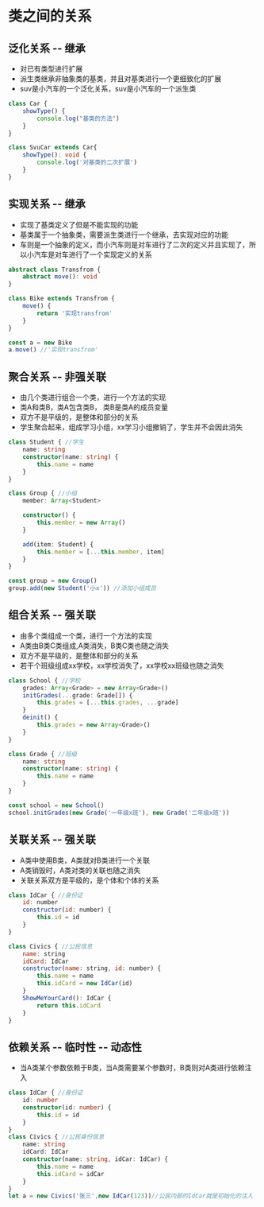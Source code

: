 # 类之间的关系

## 泛化关系 -- 继承

* 对已有类型进行扩展
* 派生类继承非抽象类的基类，并且对基类进行一个更细致化的扩展
* suv是小汽车的一个泛化关系，suv是小汽车的一个派生类

```typescript
class Car {
    showType() {
        console.log("基类的方法")
    }
}

class SvuCar extends Car{
    showType(): void {
        console.log('对基类的二次扩展')
    }
}
```



## 实现关系 -- 继承

* 实现了基类定义了但是不能实现的功能
* 基类属于一个抽象类，需要派生类进行一个继承，去实现对应的功能
* 车则是一个抽象的定义，而小汽车则是对车进行了二次的定义并且实现了，所以小汽车是对车进行了一个实现定义的关系

```typescript
abstract class Transfrom { 
    abstract move(): void
}

class Bike extends Transfrom {
    move() {
        return '实现transfrom'
    }
}

const a = new Bike
a.move() //'实现transfrom'
```



## 聚合关系 -- 非强关联

* 由几个类进行组合一个类，进行一个方法的实现
* 类A和类B，类A包含类B， 类B是类A的成员变量 
* 双方不是平级的，是整体和部分的关系 
* 学生聚合起来，组成学习小组，xx学习小组撤销了，学生并不会因此消失

```typescript
class Student { //学生
    name: string
    constructor(name: string) {
        this.name = name
    }
}

class Group { //小组
    member: Array<Student>

    constructor() {
        this.member = new Array()
    }

    add(item: Student) {
        this.member = [...this.member, item]
    }
}

const group = new Group()
group.add(new Student('小x')) //添加小组成员
```



## 组合关系 -- 强关联

* 由多个类组成一个类，进行一个方法的实现
* A类由B类C类组成,A类消失，B类C类也随之消失
* 双方不是平级的，是整体和部分的关系 
* 若干个班级组成xx学校，xx学校消失了，xx学校xx班级也随之消失

```typescript
class School { //学校
    grades: Array<Grade> = new Array<Grade>()
    initGrades(...grade: Grade[]) {
        this.grades = [...this.grades, ...grade]
    }
    deinit() {
        this.grades = new Array<Grade>()
    }
}

class Grade { //班级
    name: string
    constructor(name: string) {
        this.name = name
    }
}

const school = new School()
school.initGrades(new Grade('一年级x班'), new Grade('二年级x班'))
```



## 关联关系 -- 强关联

* A类中使用B类，A类就对B类进行一个关联
* A类销毁时，A类对类的关联也随之消失
* 关联关系双方是平级的，是个体和个体的关系 

```js
class IdCar { //身份证
    id: number
    constructor(id: number) {
        this.id = id
    }
}

class Civics { //公民信息
    name: string
    idCard: IdCar
    constructor(name: string, id: number) {
        this.name = name
        this.idCard = new IdCar(id)
    }
    ShowMeYourCard(): IdCar {
        return this.idCard
    }
}
```



## 依赖关系 -- 临时性 -- 动态性

* 当A类某个参数依赖于B类，当A类需要某个参数时，B类则对A类进行依赖注入

```typescript
class IdCar { //身份证
    id: number
    constructor(id: number) {
        this.id = id
    }
}
class Civics { //公民身份信息
    name: string
    idCard: IdCar
    constructor(name: string, idCar: IdCar) {
        this.name = name
        this.idCard = idCar
    }
}
let a = new Civics('张三',new IdCar(123))//公民内部的IdCar就是初始化的注入
```


